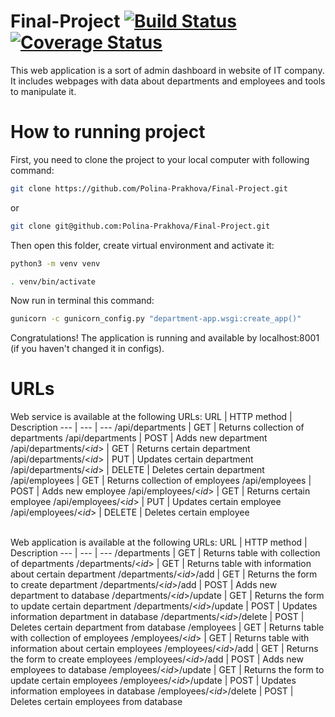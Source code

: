# Final-Project [![Build Status](https://travis-ci.org/Polina-Prakhova/Final-Project.svg?branch=main)](https://travis-ci.org/Polina-Prakhova/Final-Project) [![Coverage Status](https://coveralls.io/repos/github/Polina-Prakhova/Final-Project/badge.svg)](https://coveralls.io/github/Polina-Prakhova/Final-Project) 
This web application is a sort of admin dashboard in website of IT company. It includes webpages with data about departments and employees and tools to manipulate it.
# How to running project
First, you need to clone the project to your local computer with following command:
```bash
git clone https://github.com/Polina-Prakhova/Final-Project.git
```
or
```bash
git clone git@github.com:Polina-Prakhova/Final-Project.git
```
Then open this folder, create virtual environment and activate it:
```bash
python3 -m venv venv

. venv/bin/activate
```

Now run in terminal this command:
```bash
gunicorn -c gunicorn_config.py "department-app.wsgi:create_app()"
```

Congratulations! The application is running and available by localhost:8001 (if you haven't changed it in configs).

# URLs
Web service is available at the following URLs:
URL | HTTP method | Description
--- | --- | ---
/api/departments | GET | Returns collection of departments
/api/departments | POST | Adds new department
/api/departments/&lt;*id*&gt; | GET | Returns certain department
/api/departments/&lt;*id*&gt; | PUT | Updates certain department
/api/departments/&lt;*id*&gt; | DELETE | Deletes certain department
/api/employees | GET | Returns collection of employees
/api/employees | POST | Adds new employee
/api/employees/&lt;*id*&gt; | GET | Returns certain employee
/api/employees/&lt;*id*&gt; | PUT | Updates certain employee
/api/employees/&lt;*id*&gt; | DELETE | Deletes certain employee

<br>Web application is available at the following URLs:
URL | HTTP method | Description
--- | --- | ---
/departments | GET | Returns table with collection of departments
/departments/&lt;*id*&gt; | GET | Returns table with information about certain department
/departments/&lt;*id*&gt;/add | GET | Returns the form to create department
/departments/&lt;*id*&gt;/add | POST | Adds new department to database
/departments/&lt;*id*&gt;/update | GET | Returns the form to update certain department
/departments/&lt;*id*&gt;/update | POST | Updates information department in database
/departments/&lt;*id*&gt;/delete | POST | Deletes certain department from database
/employees | GET | Returns table with collection of employees
/employees/&lt;*id*&gt; | GET | Returns table with information about certain employees
/employees/&lt;*id*&gt;/add | GET | Returns the form to create employees
/employees/&lt;*id*&gt;/add | POST | Adds new employees to database
/employees/&lt;*id*&gt;/update | GET | Returns the form to update certain employees
/employees/&lt;*id*&gt;/update | POST | Updates information employees in database
/employees/&lt;*id*&gt;/delete | POST | Deletes certain employees from database
